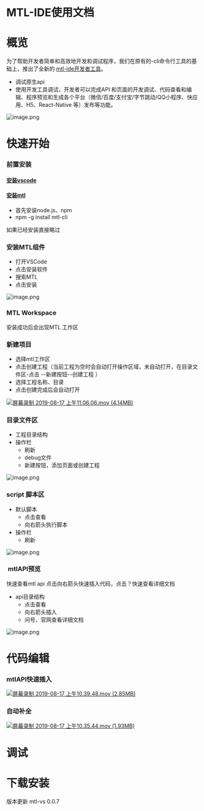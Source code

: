 # MTL-IDE使用文档

<a name="A1pR1"></a>
# 概览
为了帮助开发者简单和高效地开发和调试程序，我们在原有的-cli命令行工具的基础上，推出了全新的 [mtl-ide开发者工具](http://mtltoolsdocs20190806.test.app.yyuap.com/01-overview)。

- 调试原生api
- 使用开发工具调试，开发者可以完成API 和页面的开发调试、代码查看和编辑、程序预览和生成各个平台（微信/百度/支付宝/字节跳动/QQ小程序、快应用、H5、React-Native 等）发布等功能。

![image.png](https://cdn.nlark.com/yuque/0/2019/png/271500/1566008705545-0d38663b-ae32-4261-92aa-2c973aa619d9.png#align=left&display=inline&height=961&name=image.png&originHeight=1057&originWidth=1874&size=213628&status=done&width=1703.6363267110407)

<a name="oNuib"></a>
# 快速开始
<a name="5OYNX"></a>
### 前置安装
<a name="WWRC5"></a>
#### [安装vscode](https://code.visualstudio.com/Download)
<a name="GKqIn"></a>
#### [安装mtl](http://mtltoolsdocs20190806.test.app.yyuap.com/0201-mtl-cli-detail)

- 首先安装node.js、npm
- npm -g install mtl-cli

如果已经安装直接略过

<a name="DHL2F"></a>
### 安装MTL组件

- 打开VSCode
- 点击安装软件
- 搜索MTL
- 点击安装

![image.png](https://cdn.nlark.com/yuque/0/2019/png/271500/1566010605575-9983cdc0-73e3-4426-a38c-bedf622c5ffa.png#align=left&display=inline&height=487&name=image.png&originHeight=536&originWidth=952&size=64783&status=done&width=865.4545266963238)
<a name="bsAY5"></a>
### MTL Workspace
安装成功后会出现MTL 工作区

<a name="tsZtH"></a>
### 新建项目

- 选择mtl工作区
- 点击创建工程（当前工程为空时会自动打开操作区域，未自动打开，在目录文件区-点击 --新建按钮--创建工程 ）
- 选择工程名称、目录
- 点击创建完成后会自动打开

[![屏幕录制 2019-08-17 上午11.06.06.mov (4.14MB)](https://cdn.nlark.com/yuque/0/2019/jpeg/271500/1566012347833-06e260e4-6a81-4aff-9bf5-de2cdeeb372e.jpeg?x-oss-process=image/resize,h_450)](https://www.yuque.com/yl66/gb4e4w/agegao?_lake_card=%7B%22status%22%3A%22done%22%2C%22name%22%3A%22%E5%B1%8F%E5%B9%95%E5%BD%95%E5%88%B6+2019-08-17+%E4%B8%8A%E5%8D%8811.06.06.mov%22%2C%22size%22%3A4343672%2C%22percent%22%3A0%2C%22id%22%3A%22504I1%22%2C%22videoId%22%3A%22958f544c75e04c6db92606c695fa3837%22%2C%22aliyunVideoSrc%22%3Anull%2C%22taobaoVideoId%22%3A%22233947663317%22%2C%22uploaderId%22%3A271500%2C%22authKey%22%3A%22YXBwX2tleT04MDAwMDAwMTImYXV0aF9pbmZvPXsidGltZXN0YW1wRW5jcnlwdGVkIjoiNDRkZWJkMDhkODg3ZjBiOGZmODdkM2RjMjFkNDAwNjQifSZkdXJhdGlvbj0mdGltZXN0YW1wPTE1NjYwMjE3MjY%3D%22%2C%22docUrl%22%3A%22https%3A%2F%2Fwww.yuque.com%2Fyl66%2Fgb4e4w%2Fagegao%22%2C%22coverUrl%22%3A%22https%3A%2F%2Fcdn.nlark.com%2Fyuque%2F0%2F2019%2Fjpeg%2F271500%2F1566012347833-06e260e4-6a81-4aff-9bf5-de2cdeeb372e.jpeg%22%2C%22card%22%3A%22video%22%7D#504I1)
<a name="Jj9PK"></a>
### 目录文件区

- 工程目录结构
- 操作栏
  - 刷新
  - debug文件
  - 新建按钮，添加页面或创建工程

![image.png](https://cdn.nlark.com/yuque/0/2019/png/271500/1566008739967-0dc80f19-ce84-4d8e-a1f4-57cdc4df83c3.png#align=left&display=inline&height=295&name=image.png&originHeight=325&originWidth=264&size=10203&status=done&width=239.9999947981402)

<a name="v4OAo"></a>
### script 脚本区

- 默认脚本
  - 点击查看
  - 向右箭头执行脚本
- 操作栏
  - 刷新

![image.png](https://cdn.nlark.com/yuque/0/2019/png/271500/1566008864150-084e99b9-f9e9-4bee-b085-42bb0b190d2a.png#align=left&display=inline&height=395&name=image.png&originHeight=434&originWidth=268&size=27302&status=done&width=243.63635835568778)
<a name="TGFh3"></a>
###  mtlAPI预览
快速查看mtl api 点击向右箭头快速插入代码，点击？快速查看详细文档 

- api目录结构
  - 点击查看
  - 向右箭头插入
  - 问号、官网查看详细文档

![image.png](https://cdn.nlark.com/yuque/0/2019/png/271500/1566008956600-1f4bdf0f-16fb-4c8b-a4d8-b1e77633b7bd.png#align=left&display=inline&height=489&name=image.png&originHeight=538&originWidth=268&size=48082&status=done&width=243.63635835568778)


<a name="joBQm"></a>
# 代码编辑
<a name="mibVz"></a>
### mtlAPI快速插入

[![屏幕录制 2019-08-17 上午10.39.48.mov (2.85MB)](https://cdn.nlark.com/yuque/0/2019/jpeg/271500/1566012347882-c878d424-5ccd-4b8a-9162-ade8fb637de4.jpeg?x-oss-process=image/resize,h_450)](https://www.yuque.com/yl66/gb4e4w/agegao?_lake_card=%7B%22status%22%3A%22done%22%2C%22name%22%3A%22%E5%B1%8F%E5%B9%95%E5%BD%95%E5%88%B6+2019-08-17+%E4%B8%8A%E5%8D%8810.39.48.mov%22%2C%22size%22%3A2984303%2C%22percent%22%3A0%2C%22id%22%3A%22xOWK0%22%2C%22videoId%22%3A%229cf604eff6a748d0a4441ed9af0d021c%22%2C%22aliyunVideoSrc%22%3Anull%2C%22taobaoVideoId%22%3A%22233946019348%22%2C%22uploaderId%22%3A271500%2C%22authKey%22%3A%22YXBwX2tleT04MDAwMDAwMTImYXV0aF9pbmZvPXsidGltZXN0YW1wRW5jcnlwdGVkIjoiNDRkZWJkMDhkODg3ZjBiOGZmODdkM2RjMjFkNDAwNjQifSZkdXJhdGlvbj0mdGltZXN0YW1wPTE1NjYwMjE3MjY%3D%22%2C%22docUrl%22%3A%22https%3A%2F%2Fwww.yuque.com%2Fyl66%2Fgb4e4w%2Fagegao%22%2C%22coverUrl%22%3A%22https%3A%2F%2Fcdn.nlark.com%2Fyuque%2F0%2F2019%2Fjpeg%2F271500%2F1566012347882-c878d424-5ccd-4b8a-9162-ade8fb637de4.jpeg%22%2C%22card%22%3A%22video%22%7D#xOWK0)
<a name="YM23x"></a>
### 自动补全

[![屏幕录制 2019-08-17 上午10.35.44.mov (1.93MB)](https://cdn.nlark.com/yuque/0/2019/jpeg/271500/1566012347911-b3eb93d8-f7f5-4828-9a5a-a6bb5275c9e1.jpeg?x-oss-process=image/resize,h_450)](https://www.yuque.com/yl66/gb4e4w/agegao?_lake_card=%7B%22status%22%3A%22done%22%2C%22name%22%3A%22%E5%B1%8F%E5%B9%95%E5%BD%95%E5%88%B6+2019-08-17+%E4%B8%8A%E5%8D%8810.35.44.mov%22%2C%22size%22%3A2022152%2C%22percent%22%3A0%2C%22id%22%3A%22pGNE4%22%2C%22videoId%22%3A%229c39ac0a19b34e2ba2729cd772576c65%22%2C%22aliyunVideoSrc%22%3Anull%2C%22taobaoVideoId%22%3A%22233655196106%22%2C%22uploaderId%22%3A271500%2C%22authKey%22%3A%22YXBwX2tleT04MDAwMDAwMTImYXV0aF9pbmZvPXsidGltZXN0YW1wRW5jcnlwdGVkIjoiNDRkZWJkMDhkODg3ZjBiOGZmODdkM2RjMjFkNDAwNjQifSZkdXJhdGlvbj0mdGltZXN0YW1wPTE1NjYwMjE3MjY%3D%22%2C%22docUrl%22%3A%22https%3A%2F%2Fwww.yuque.com%2Fyl66%2Fgb4e4w%2Fagegao%22%2C%22coverUrl%22%3A%22https%3A%2F%2Fcdn.nlark.com%2Fyuque%2F0%2F2019%2Fjpeg%2F271500%2F1566012347911-b3eb93d8-f7f5-4828-9a5a-a6bb5275c9e1.jpeg%22%2C%22card%22%3A%22video%22%7D#pGNE4)
<a name="OF5GR"></a>
# 调试
<a name="mCp7v"></a>
### 

<a name="bUxxz"></a>
# 下载安装
版本更新 mtl-vs 0.0.7
<a name="xVfBB"></a>
### 


